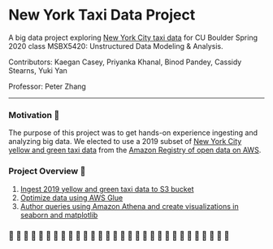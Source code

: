 # New York Taxi Data Project 
A big data project exploring [New York City taxi data](https://registry.opendata.aws/nyc-tlc-trip-records-pds/) for CU Boulder Spring 2020 class MSBX5420: Unstructured Data Modeling & Analysis.

Contributors: Kaegan Casey, Priyanka Khanal, Binod Pandey, Cassidy Stearns, Yuki Yan

Professor: Peter Zhang

---

### Motivation :rocket:
The purpose of this project was to get hands-on experience ingesting and analyzing big data. We elected to use a 2019 subset of [New York City yellow and green taxi data](https://registry.opendata.aws/nyc-tlc-trip-records-pds/) from the [Amazon Registry of open data on AWS](https://registry.opendata.aws/). 



### Project Overview :oncoming_taxi:
1. [Ingest 2019 yellow and green taxi data to S3 bucket](https://github.com/MSBX5420/Team-La-Plata-Peak/blob/master/Creating%20S3%20Bucket%20and%20Copying%20Data/Creating%20S3%20Bucket%20and%20Copying%20Data.ipynb)
2. [Optimize data using AWS Glue](https://github.com/MSBX5420/Team-La-Plata-Peak/blob/master/Optimizing%20Data%20for%20Analysis/Optimizing%20Data%20for%20Analysis.ipynb)
3. [Author queries using Amazon Athena and create visualizations in seaborn and matplotlib](https://github.com/MSBX5420/Team-La-Plata-Peak/tree/master/Queries)




### :taxi: :taxi: :taxi: :taxi: :taxi: :taxi: :taxi: :taxi: :taxi: :taxi: :taxi: :taxi: :taxi: :taxi: :taxi: :taxi: :taxi: :taxi: :taxi: :taxi: :taxi: :taxi: :taxi: :taxi: :taxi: :taxi: :taxi: :taxi: :taxi: :taxi:
